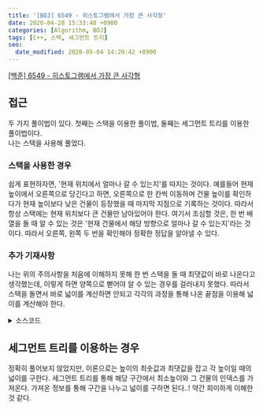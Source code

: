 ```yaml
---
title: '[BOJ] 6549 - 히스토그램에서 가장 큰 사각형'
date: 2020-04-28 15:33:48 +0900
categories: [Algorithm, BOJ]
tags: [C++, 스택, 세그먼트 트리]
seo:
  date_modified: 2020-05-04 14:29:42 +0900
---
```


[[백준] 6549 - 히스토그램에서 가장 큰 사각형](https://www.acmicpc.net/problem/6549)

## 접근
두 가지 풀이법이 있다. 첫째는 스택을 이용한 풀이법, 둘째는 세그먼트 트리를 이용한 풀이법이다.<br>
나는 스택을 사용해 풀었다.

### 스택을 사용한 경우
쉽게 표현하자면, '현재 위치에서 얼마나 갈 수 있는지'를 따지는 것이다. 예를들어 현재 높이에서 오른쪽으로 당긴다고 하면, 오른쪽으로 한 칸씩 이동하며 건물 높이를 확인하다가 현재 높이보다 낮은 건물이 등장했을 때 마지막 지점으로 기록하는 것이다. 따라서 항상 스택에는 현재 위치보다 큰 건물만 남아있어야 한다. 여기서 조심할 것은, 한 번 배열을 돌 때 알 수 있는 것은 '현재 건물에서 해당 방향으로 얼마나 갈 수 있는지'라는 것이다.
따라서 오른쪽, 왼쪽 두 번을 확인해야 정확한 정답을 알아낼 수 있다.<br>

### 추가 기재사항
나는 위의 주의사항을 처음에 이해하지 못해 한 번 스택을 돌 때 최댓값이 바로 나온다고 생각했는데, 이렇게 하면 양쪽으로 뻗어야 알 수 있는 경우를 걸러내지 못했다. 따라서 스택을 돌면서 바로 넓이를 계산하면 안되고 각각의 과정을 통해 나온 끝점을 이용해 넓이를 계산해야 한다.

<details>
  <summary> 소스코드 </summary>
    <div markdown="1">

```c++
#include <iostream>
#include <algorithm>
#include <limits.h>
#include <cmath>
#include <float.h>
#include <stack>
#define INF 987654321
using namespace std;
typedef long long ll;

ll square[100005], L[100005], R[100005];
stack<ll> s;

int main(void) {
	while (true) {
		ll n, ans = 0;
		scanf("%lld", &n);
		if (!n) break;
		for (ll i = 0; i < n; i++) {
			scanf("%lld", square + i);
		}

		for (ll i = 0; i < n; i++) {
			while (!s.empty() && square[s.top()] > square[i]) {
				R[s.top()] = i;
				s.pop();
			}
			s.push(i);
		}
		while (!s.empty()) {
			R[s.top()] = n;
			s.pop();
		}
		for (ll i = n - 1; i >= 0; i--) {
			while (!s.empty() && square[s.top()] > square[i]) {
				L[s.top()] = i;
				s.pop();
			}
			s.push(i);
		}
		while (!s.empty()) {
			L[s.top()] = -1;
			s.pop();
		}
		for (ll i = 0; i < n; i++) {
			ans = max(ans, (R[i] - L[i] - 1) * square[i]);
		}
		printf("%lld\n", ans);
	}
	return 0;
}
```

</div>
</details>

## 세그먼트 트리를 이용하는 경우
정확히 풀어보지 않았지만, 이론으로는 높이의 최솟값과 최댓값을 잡고 각 높이일 때의 넓이를 구한다. 세그먼트 트리를 통해 해당 구간에서 최소높이와 그 건물의 인덱스를 가져온다. 가져온 정보를 통해 구간을 나누고 넓이를 구하면 된다..! 약간 희미하게 이해한 것 같다.